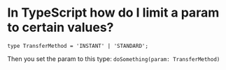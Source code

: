 # In TypeScript how do I limit a param to certain values?

`type TransferMethod = 'INSTANT' | 'STANDARD';`

Then you set the param to this type:
`doSomething(param: TransferMethod)`

